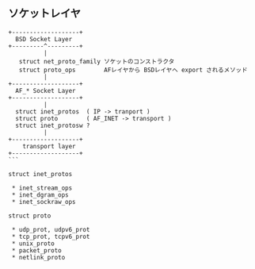 ## ソケットレイヤ

````
+-------------------+
  BSD Socket Layer
+---------^---------+
          |
   struct net_proto_family ソケットのコンストラクタ
   struct proto_ops        AFレイヤから BSDレイヤへ export されるメソッド
          |
+-------------------+
  AF_* Socket Layer
+-------------------+
          |
  struct inet_protos  ( IP -> tranport )
  struct proto        ( AF_INET -> transport )
  struct inet_protosw ?
          |
+-------------------+
    transport layer
+-------------------+
```

struct inet_protos

 * inet_stream_ops
 * inet_dgram_ops
 * inet_sockraw_ops

struct proto

 * udp_prot, udpv6_prot
 * tcp_prot, tcpv6_prot
 * unix_proto
 * packet_proto
 * netlink_proto
